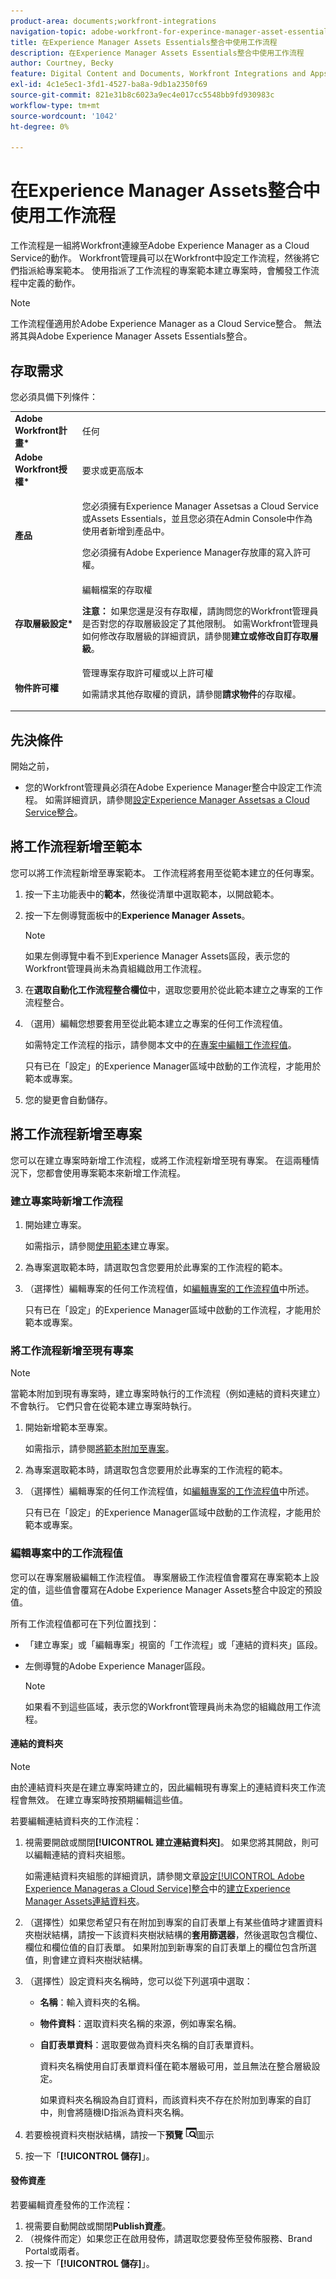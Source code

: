 ```yaml
---
product-area: documents;workfront-integrations
navigation-topic: adobe-workfront-for-experince-manager-asset-essentials
title: 在Experience Manager Assets Essentials整合中使用工作流程
description: 在Experience Manager Assets Essentials整合中使用工作流程
author: Courtney, Becky
feature: Digital Content and Documents, Workfront Integrations and Apps
exl-id: 4c1e5ec1-3fd1-4527-ba8a-9db1a2350f69
source-git-commit: 821e31b8c6023a9ec4e017cc5548bb9fd930983c
workflow-type: tm+mt
source-wordcount: '1042'
ht-degree: 0%

---
```


# 在Experience Manager Assets整合中使用工作流程

工作流程是一組將Workfront連線至Adobe Experience Manager as a Cloud Service的動作。 Workfront管理員可以在Workfront中設定工作流程，然後將它們指派給專案範本。 使用指派了工作流程的專案範本建立專案時，會觸發工作流程中定義的動作。

>[!NOTE]
>
>工作流程僅適用於Adobe Experience Manager as a Cloud Service整合。 無法將其與Adobe Experience Manager Assets Essentials整合。


## 存取需求

您必須具備下列條件：

<table>
  <tr>
   <td><strong>Adobe Workfront計畫*</strong>
   </td>
   <td>任何
   </td>
  </tr>
  <tr>
   <td><strong>Adobe Workfront授權*</strong>
   </td>
   <td>要求或更高版本
   </td>
  </tr>
  <tr>
   <td><strong>產品</strong>
   </td>
   <td><p>您必須擁有Experience Manager Assetsas a Cloud Service或Assets Essentials，並且您必須在Admin Console中作為使用者新增到產品中。</p><p>您必須擁有Adobe Experience Manager存放庫的寫入許可權。</p>
   </td>
  </tr>
  <tr>
   <td><strong>存取層級設定*</strong>
   </td>
   <td>編輯檔案的存取權
<p>
<strong>注意： </strong>如果您還是沒有存取權，請詢問您的Workfront管理員是否對您的存取層級設定了其他限制。 如需Workfront管理員如何修改存取層級的詳細資訊，請參閱<strong>建立或修改自訂存取層級</strong>。
   </td>
  </tr>
  <tr>
   <td><strong>物件許可權</strong>
   </td>
   <td>管理專案存取許可權或以上許可權 
<p>
如需請求其他存取權的資訊，請參閱<strong>請求物件</strong>的存取權。
   </td>
  </tr>
</table>

## 先決條件

開始之前，

* 您的Workfront管理員必須在Adobe Experience Manager整合中設定工作流程。 如需詳細資訊，請參閱[設定Experience Manager Assetsas a Cloud Service整合](../../administration-and-setup/configure-integrations/configure-aacs-integration.md#set-up-workflows-optional)。

## 將工作流程新增至範本

您可以將工作流程新增至專案範本。 工作流程將套用至從範本建立的任何專案。

1. 按一下主功能表中的&#x200B;**範本**，然後從清單中選取範本，以開啟範本。
1. 按一下左側導覽面板中的&#x200B;**Experience Manager Assets**。

   >[!NOTE]
   >
   >如果左側導覽中看不到Experience Manager Assets區段，表示您的Workfront管理員尚未為貴組織啟用工作流程。<!--Is this right?-->

1. 在&#x200B;**選取自動化工作流程整合欄位**&#x200B;中，選取您要用於從此範本建立之專案的工作流程整合。
1. （選用）編輯您想要套用至從此範本建立之專案的任何工作流程值。

   如需特定工作流程的指示，請參閱本文中的[在專案中編輯工作流程值](#edit-workflow-values-in-a-project)。

   只有已在「設定」的Experience Manager區域中啟動的工作流程，才能用於範本或專案。

1. 您的變更會自動儲存。<!-- do they though??-->

## 將工作流程新增至專案

您可以在建立專案時新增工作流程，或將工作流程新增至現有專案。 在這兩種情況下，您都會使用專案範本來新增工作流程。

### 建立專案時新增工作流程

1. 開始建立專案。

   如需指示，請參閱[使用範本](/help/quicksilver/manage-work/projects/create-projects/create-project-from-template.md)建立專案。

1. 為專案選取範本時，請選取包含您要用於此專案的工作流程的範本。
1. （選擇性）編輯專案的任何工作流程值，如[編輯專案的工作流程值](#edit-workflow-values-in-a-project)中所述。

   只有已在「設定」的Experience Manager區域中啟動的工作流程，才能用於範本或專案。


### 將工作流程新增至現有專案

>[!NOTE]
>
>當範本附加到現有專案時，建立專案時執行的工作流程（例如連結的資料夾建立）不會執行。 它們只會在從範本建立專案時執行。

1. 開始新增範本至專案。

   如需指示，請參閱[將範本附加至專案](/help/quicksilver/manage-work/projects/create-and-manage-templates/attach-template-to-project.md)。

1. 為專案選取範本時，請選取包含您要用於此專案的工作流程的範本。
1. （選擇性）編輯專案的任何工作流程值，如[編輯專案的工作流程值](#edit-workflow-values-in-a-project)中所述。

   只有已在「設定」的Experience Manager區域中啟動的工作流程，才能用於範本或專案。



### 編輯專案中的工作流程值

您可以在專案層級編輯工作流程值。 專案層級工作流程值會覆寫在專案範本上設定的值，這些值會覆寫在Adobe Experience Manager Assets整合中設定的預設值。

所有工作流程值都可在下列位置找到：

* 「建立專案」或「編輯專案」視窗的「工作流程」或「連結的資料夾」區段。
* 左側導覽的Adobe Experience Manager區段。


  >[!NOTE]
  >
  >如果看不到這些區域，表示您的Workfront管理員尚未為您的組織啟用工作流程。



#### 連結的資料夾

>[!NOTE]
>
>由於連結資料夾是在建立專案時建立的，因此編輯現有專案上的連結資料夾工作流程會無效。 在建立專案時按預期編輯這些值。

若要編輯連結資料夾的工作流程：


1. 視需要開啟或關閉&#x200B;**[!UICONTROL 建立連結資料夾]**。 如果您將其開啟，則可以編輯連結的資料夾組態。

   如需連結資料夾組態的詳細資訊，請參閱文章[設定[!UICONTROL Adobe Experience Manageras a Cloud Service]整合](/help/quicksilver/administration-and-setup/configure-integrations/configure-aacs-integration.md)中的[建立Experience Manager Assets連結資料夾](/help/quicksilver/administration-and-setup/configure-integrations/configure-aacs-integration.md#create-adobe-experience-manager-linked-folders)。

1. （選擇性）如果您希望只有在附加到專案的自訂表單上有某些值時才建置資料夾樹狀結構，請按一下該資料夾樹狀結構的&#x200B;**套用篩選器**，然後選取包含欄位、欄位和欄位值的自訂表單。 如果附加到新專案的自訂表單上的欄位包含所選值，則會建立資料夾樹狀結構。
1. （選擇性）設定資料夾名稱時，您可以從下列選項中選取：

   * **名稱**：輸入資料夾的名稱。

   * **物件資料**：選取資料夾名稱的來源，例如專案名稱。

   * **自訂表單資料**：選取要做為資料夾名稱的自訂表單資料。

     資料夾名稱使用自訂表單資料僅在範本層級可用，並且無法在整合層級設定。

     如果資料夾名稱設為自訂資料，而該資料夾不存在於附加到專案的自訂中，則會將隨機ID指派為資料夾名稱。

1. 若要檢視資料夾樹狀結構，請按一下&#x200B;**預覽** ![預覽圖示](assets/preview-icon.png)圖示
1. 按一下「**[!UICONTROL 儲存]**」。

#### 發佈資產

若要編輯資產發佈的工作流程：

1. 視需要自動開啟或關閉&#x200B;**Publish資產**。
1. （視條件而定）如果您正在啟用發佈，請選取您要發佈至發佈服務、Brand Portal或兩者。
1. 按一下「**[!UICONTROL 儲存]**」。
